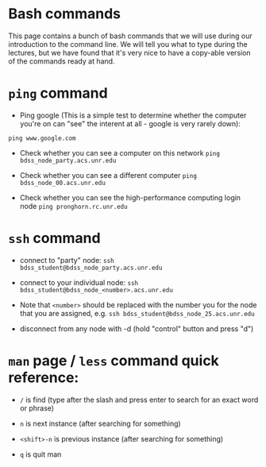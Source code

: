 # Bash commands
This page contains a bunch of bash commands that we will use during our introduction to the command line. We will tell you what to type during the lectures, but we have found that it's very nice to have a copy-able version of the commands ready at hand. 

# `ping` command
* Ping google (This is a simple test to determine whether the computer you're on can "see" the interent at all - google is very rarely down): 

`ping www.google.com`

* Check whether you can see a computer on this network
`ping bdss_node_party.acs.unr.edu`

* Check whether you can see a different computer
`ping bdss_node_00.acs.unr.edu`

* Check whether you can see the high-performance computing login node
`ping pronghorn.rc.unr.edu`

# `ssh` command

* connect to "party" node: 
`ssh bdss_student@bdss_node_party.acs.unr.edu`

* connect to your individual node:
`ssh bdss_student@bdss_node_<number>.acs.unr.edu`

* Note that `<number>` should be replaced with the number you for the node that you are assigned, e.g. `ssh bdss_student@bdss_node_25.acs.unr.edu` 

* disconnect from any node with <ctrl>-d (hold "control" button and press "d")



# `man` page / `less` command quick reference:

* `/` is find (type after the slash and press enter to search for an exact word or phrase)

* `n` is next instance (after searching for something)

* `<shift>-n` is previous instance (after searching for something)

* `q` is quit man 

